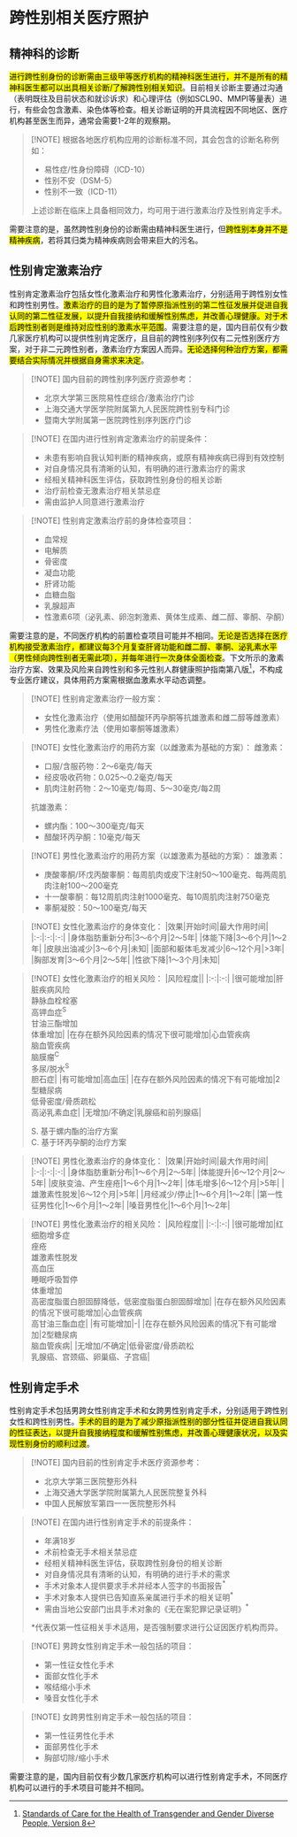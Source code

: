 # 跨性别相关医疗照护

## 精神科的诊断

<mark>进行跨性别身份的诊断需由三级甲等医疗机构的精神科医生进行，并不是所有的精神科医生都可以出具相关诊断/了解跨性别相关知识</mark>。目前相关诊断主要通过沟通（表明既往及目前状态和就诊诉求）和心理评估（例如SCL90、MMPI等量表）进行，有些会包含激素、染色体等检查。相关诊断证明的开具流程因不同地区、医疗机构甚至医生而异，通常会需要1-2年的观察期。

> [!NOTE] 根据各地医疗机构应用的诊断标准不同，其会包含的诊断名称例如：
> * 易性症/性身份障碍（ICD-10）
> * 性别不安（DSM-5）
> * 性别不一致（ICD-11）
>
>上述诊断在临床上具备相同效力，均可用于进行激素治疗及性别肯定手术。

需要注意的是，虽然跨性别身份的诊断需由精神科医生进行，但<mark>跨性别本身并不是精神疾病</mark>，若将其归类为精神疾病则会带来巨大的污名。

## 性别肯定激素治疗

性别肯定激素治疗包括女性化激素治疗和男性化激素治疗，分别适用于跨性别女性和跨性别男性。<mark>激素治疗的目的是为了暂停原指派性别的第二性征发展并促进自我认同的第二性征发展，以提升自我接纳和缓解性别焦虑，并改善心理健康。对于术后跨性别者则是维持对应性别的激素水平范围</mark>。需要注意的是，国内目前仅有少数几家医疗机构可以提供性别肯定医疗，且目前的跨性别序列仅有二元性别医疗方案，对于非二元跨性别者，激素治疗方案因人而异。<mark>无论选择何种治疗方案，都需要结合实际情况并根据自身需求来决定</mark>。

> [!NOTE] 国内目前的跨性别序列医疗资源参考：
> * 北京大学第三医院易性症综合/激素治疗门诊
> * 上海交通大学医学院附属第九人民医院跨性别专科门诊
> * 暨南大学附属第一医院跨性别序列医疗门诊

> [!NOTE] 在国内进行性别肯定激素治疗的前提条件：
> * 未患有影响自我认知判断的精神疾病，或原有精神疾病已得到有效控制
> * 对自身情况具有清晰的认知，有明确的进行激素治疗的需求
> * 经相关精神科医生评估，获取跨性别身份的相关诊断
> * 治疗前检查无激素治疗相关禁忌症
> * 需由监护人同意进行激素治疗

> [!NOTE] 性别肯定激素治疗前的身体检查项目：
> * 血常规
> * 电解质
> * 骨密度
> * 凝血功能
> * 肝肾功能
> * 血糖血脂
> * 乳腺超声
> * 性激素6项（泌乳素、卵泡刺激素、黄体生成素、雌二醇、睾酮、孕酮）

需要注意的是，不同医疗机构的前置检查项目可能并不相同。<mark>无论是否选择在医疗机构接受激素治疗，都建议每3个月复查肝肾功能和雌二醇、睾酮、泌乳素水平（男性倾向跨性别者无需此项），并每年进行一次身体全面检查</mark>。下文所示的激素治疗方案、效果及风险来自跨性别和多元性别人群健康照护指南第八版[^1]，不构成专业医疗建议，具体用药方案需根据血激素水平动态调整。

> [!NOTE] 性别肯定激素治疗一般方案：
> * 女性化激素治疗（使用如醋酸环丙孕酮等抗雄激素和雌二醇等雌激素）
> * 男性化激素疗法（使用如睾酮等雄激素）

> [!NOTE] 女性化激素治疗的用药方案（以雌激素为基础的方案）：
> 雌激素：
> * 口服/含服药物：2～6毫克/每天
> * 经皮吸收药物：0.025～0.2毫克/每天
> * 肌肉注射药物：2～10毫克/每周、5～30毫克/每2周
>
>抗雄激素：
> * 螺内酯：100～300毫克/每天
> * 醋酸环丙孕酮：10毫克/每天

> [!NOTE] 男性化激素治疗的用药方案（以雄激素为基础的方案）：
> 雄激素：
> * 庚酸睾酮/环戊丙酸睾酮：每周肌肉或皮下注射50～100毫克、每两周肌肉注射100～200毫克
> * 十一酸睾酮：每12周肌肉注射1000毫克、每10周肌肉注射750毫克
> * 睾酮凝胶：50～100毫克/每天

> [!NOTE] 女性化激素治疗的身体变化：
> |效果|开始时间|最大作用时间|
> |:-:|:-:|:-:|
> |身体脂肪重新分布|3～6个月|2～5年|
> |体能下降|3～6个月|1～2年|
> |皮肤出油减少|3～6个月|未知|
> |面部和躯体毛发减少|6～12个月|>3年|
> |胸部发育|3～6个月|2～5年|
> |性欲下降|1～3个月|未知|

> [!NOTE] 女性化激素治疗的相关风险：
> |风险程度||
> |:-:|:-:|
> |很可能增加|肝脏疾病风险<br>静脉血栓栓塞<br>高钾血症<sup>S</sup><br>甘油三酯增加<br>体重增加|
> |在存在额外风险因素的情况下很可能增加|心血管疾病<br>脑血管疾病<br>脑膜瘤<sup>C</sup><br>多尿/脱水<sup>S</sup><br>胆石症|
> |有可能增加|高血压|
> |在存在额外风险因素的情况下有可能增加|2型糖尿病<br>低骨密度/骨质疏松<br>高泌乳素血症|
> |无增加/不确定|乳腺癌和前列腺癌|
>
>S. 基于螺内酯的治疗方案  
>C. 基于环丙孕酮的治疗方案

> [!NOTE] 男性化激素治疗的身体变化：
> |效果|开始时间|最大作用时间|
> |:-:|:-:|:-:|
> |身体脂肪重新分布|1～6个月|2～5年|
> |体能提升|6～12个月|2～5年|
> |皮肤变油、产生痤疮|1～6个月|1～2年|
> |体毛增多|6～12个月|>5年|
> |雄激素性脱发|6～12个月|>5年|
> |月经减少/停止|1～6个月|1～2年|
> |第一性征男性化|1～6个月|1～2年|
> |嗓音男性化|1～6个月|1～2年|

> [!NOTE] 男性化激素治疗的相关风险：
> |风险程度||
> |:-:|:-:|
> |很可能增加|红细胞增多症<br>痤疮<br>雄激素性脱发<br>高血压<br>睡眠呼吸暂停<br>体重增加<br>高密度脂蛋白胆固醇降低，低密度脂蛋白胆固醇增加|
> |在存在额外风险因素的情况下很可能增加|心血管疾病<br>高甘油三酯血症|
> |有可能增加|-|
> |在存在额外风险因素的情况下有可能增加|2型糖尿病<br>脑血管疾病|
> |无增加/不确定|低骨密度/骨质疏松<br>乳腺癌、宫颈癌、卵巢癌、子宫癌|

[^1]: [Standards of Care for the Health of Transgender and Gender Diverse People, Version 8](https://doi.org/10.1080/26895269.2022.2100644)

## 性别肯定手术

性别肯定手术包括男跨女性别肯定手术和女跨男性别肯定手术，分别适用于跨性别女性和跨性别男性。<mark>手术的目的是为了减少原指派性别的部分性征并促进自我认同的性征表达，以提升自我接纳程度和缓解性别焦虑，并改善心理健康状况，以及实现性别身份的顺利过渡</mark>。

> [!NOTE] 国内目前的性别肯定手术医疗资源参考：
> * 北京大学第三医院整形外科
> * 上海交通大学医学院附属第九人民医院整复外科
> * 中国人民解放军第四一一医院整形外科

> [!NOTE] 在国内进行性别肯定手术的前提条件：
> * 年满18岁
> * 术前检查无手术相关禁忌症
> * 经相关精神科医生评估，获取跨性别身份的相关诊断
> * 对自身情况具有清晰的认知，有明确的进行手术的需求
> * 手术对象本人提供要求手术并经本人签字的书面报告<sup>*</sup>
> * 手术对象本人提供已告知直系亲属进行手术的相关证明<sup>*</sup>
> * 需由当地公安部门出具手术对象的《无在案犯罪记录证明》<sup>*</sup>
>
>*代表仅第一性征相关手术适用，是否强制要求进行公证因医疗机构而异。

> [!NOTE] 男跨女性别肯定手术一般包括的项目：
> * 第一性征女性化手术
> * 面部女性化手术
> * 喉结缩小手术
> * 嗓音女性化手术

> [!NOTE] 女跨男性别肯定手术一般包括的项目：
> * 第一性征男性化手术
> * 面部男性化手术
> * 胸部切除/缩小手术

需要注意的是，国内目前仅有少数几家医疗机构可以进行性别肯定手术，不同医疗机构可以进行的手术项目可能并不相同。
